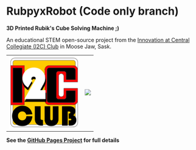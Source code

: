 # RubpyxRobot (Code only branch)
**3D Printed Rubik's Cube Solving Machine ;)**

An educational STEM open-source project from the [Innovation at Central Collegiate (I2C) Club](https://schools.prairiesouth.ca/centralcollegiate/) in Moose Jaw, Sask.

<table style="border:0px;">
  <tr style="border:0px;">
   <td style="border:0px;"><img width="185px" src="https://github.com/ryan-brazeal-ufl/RubpyxRobot/raw/master/images/I2C.png"></td>
   <td style="border:0px;"><img width="700px" src="https://github.com/ryan-brazeal-ufl/RubpyxRobot/raw/master/images/finish_solve.gif"></td>
  </tr>
</table>

**See the [GitHub Pages Project](https://ryan-brazeal-ufl.github.io/RubpyxRobot/) for full details**

